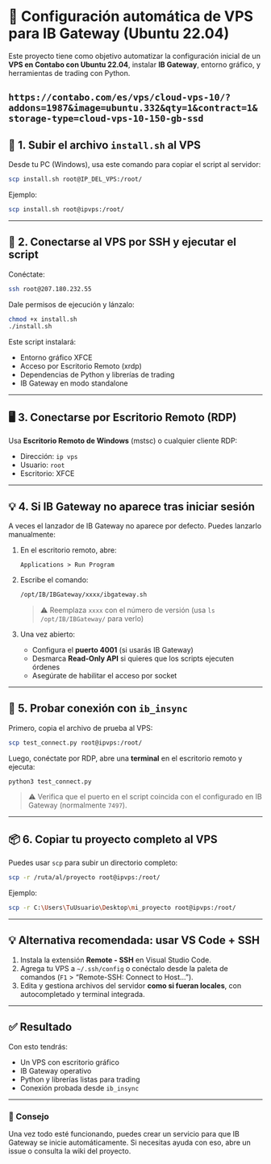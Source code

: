 
# 🚀 Configuración automática de VPS para IB Gateway (Ubuntu 22.04)

Este proyecto tiene como objetivo automatizar la configuración inicial de un **VPS en Contabo con Ubuntu 22.04**, instalar **IB Gateway**, entorno gráfico, y herramientas de trading con Python.

```https://contabo.com/es/vps/cloud-vps-10/?addons=1987&image=ubuntu.332&qty=1&contract=1&storage-type=cloud-vps-10-150-gb-ssd```
---

## 🔧 1. Subir el archivo `install.sh` al VPS

Desde tu PC (Windows), usa este comando para copiar el script al servidor:

```bash
scp install.sh root@IP_DEL_VPS:/root/
```

Ejemplo:

```bash
scp install.sh root@ipvps:/root/
```

---

## 🚀 2. Conectarse al VPS por SSH y ejecutar el script

Conéctate:

```bash
ssh root@207.180.232.55
```

Dale permisos de ejecución y lánzalo:

```bash
chmod +x install.sh
./install.sh
```

Este script instalará:
- Entorno gráfico XFCE
- Acceso por Escritorio Remoto (xrdp)
- Dependencias de Python y librerías de trading
- IB Gateway en modo standalone

---

## 🖥️ 3. Conectarse por Escritorio Remoto (RDP)

Usa **Escritorio Remoto de Windows** (mstsc) o cualquier cliente RDP:

- Dirección: `ip vps`
- Usuario: `root`
- Escritorio: XFCE

---

## 💡 4. Si IB Gateway no aparece tras iniciar sesión

A veces el lanzador de IB Gateway no aparece por defecto. Puedes lanzarlo manualmente:

1. En el escritorio remoto, abre:
   ```
   Applications > Run Program
   ```
2. Escribe el comando:

   ```bash
   /opt/IB/IBGateway/xxxx/ibgateway.sh
   ```

   > ⚠️ Reemplaza `xxxx` con el número de versión (usa `ls /opt/IB/IBGateway/` para verlo)

3. Una vez abierto:
   - Configura el **puerto 4001** (si usarás IB Gateway)
   - Desmarca **Read-Only API** si quieres que los scripts ejecuten órdenes
   - Asegúrate de habilitar el acceso por socket

---

## 🧪 5. Probar conexión con `ib_insync`

Primero, copia el archivo de prueba al VPS:

```bash
scp test_connect.py root@ipvps:/root/
```

Luego, conéctate por RDP, abre una **terminal** en el escritorio remoto y ejecuta:

```bash
python3 test_connect.py
```

> ⚠️ Verifica que el puerto en el script coincida con el configurado en IB Gateway (normalmente `7497`).

---

## 📦 6. Copiar tu proyecto completo al VPS

Puedes usar `scp` para subir un directorio completo:

```bash
scp -r /ruta/al/proyecto root@ipvps:/root/
```

Ejemplo:

```bash
scp -r C:\Users\TuUsuario\Desktop\mi_proyecto root@ipvps:/root/
```

---

## 💡 Alternativa recomendada: usar VS Code + SSH

1. Instala la extensión **Remote - SSH** en Visual Studio Code.
2. Agrega tu VPS a `~/.ssh/config` o conéctalo desde la paleta de comandos (`F1` > “Remote-SSH: Connect to Host...”).
3. Edita y gestiona archivos del servidor **como si fueran locales**, con autocompletado y terminal integrada.

---

## ✅ Resultado

Con esto tendrás:

- Un VPS con escritorio gráfico
- IB Gateway operativo
- Python y librerías listas para trading
- Conexión probada desde `ib_insync`

---

### 🧠 Consejo

Una vez todo esté funcionando, puedes crear un servicio para que IB Gateway se inicie automáticamente. Si necesitas ayuda con eso, abre un issue o consulta la wiki del proyecto.
